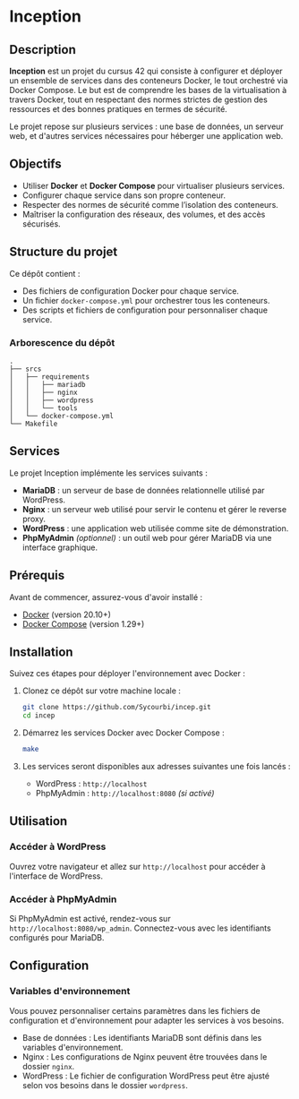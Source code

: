 # Inception

## Description

**Inception** est un projet du cursus 42 qui consiste à configurer et déployer un ensemble de services dans des conteneurs Docker, le tout orchestré via Docker Compose. Le but est de comprendre les bases de la virtualisation à travers Docker, tout en respectant des normes strictes de gestion des ressources et des bonnes pratiques en termes de sécurité.

Le projet repose sur plusieurs services : une base de données, un serveur web, et d'autres services nécessaires pour héberger une application web.

## Objectifs

- Utiliser **Docker** et **Docker Compose** pour virtualiser plusieurs services.
- Configurer chaque service dans son propre conteneur.
- Respecter des normes de sécurité comme l’isolation des conteneurs.
- Maîtriser la configuration des réseaux, des volumes, et des accès sécurisés.

## Structure du projet

Ce dépôt contient :

- Des fichiers de configuration Docker pour chaque service.
- Un fichier `docker-compose.yml` pour orchestrer tous les conteneurs.
- Des scripts et fichiers de configuration pour personnaliser chaque service.

### Arborescence du dépôt
```
.
├── srcs
│   ├── requirements
│   │   ├── mariadb
│   │   ├── nginx
│   │   ├── wordpress
│   │   └── tools
│   └── docker-compose.yml
└── Makefile
```

## Services

Le projet Inception implémente les services suivants :

- **MariaDB** : un serveur de base de données relationnelle utilisé par WordPress.
- **Nginx** : un serveur web utilisé pour servir le contenu et gérer le reverse proxy.
- **WordPress** : une application web utilisée comme site de démonstration.
- **PhpMyAdmin** *(optionnel)* : un outil web pour gérer MariaDB via une interface graphique.

## Prérequis

Avant de commencer, assurez-vous d'avoir installé :

- [Docker](https://www.docker.com/get-started) (version 20.10+)
- [Docker Compose](https://docs.docker.com/compose/install/) (version 1.29+)

## Installation

Suivez ces étapes pour déployer l'environnement avec Docker :

1. Clonez ce dépôt sur votre machine locale :

    ```bash
    git clone https://github.com/Sycourbi/incep.git
    cd incep
    ```

2. Démarrez les services Docker avec Docker Compose :

    ```bash
    make
    ```

3. Les services seront disponibles aux adresses suivantes une fois lancés :

    - WordPress : `http://localhost`
    - PhpMyAdmin : `http://localhost:8080` *(si activé)*

## Utilisation

### Accéder à WordPress

Ouvrez votre navigateur et allez sur `http://localhost` pour accéder à l'interface de WordPress.

### Accéder à PhpMyAdmin

Si PhpMyAdmin est activé, rendez-vous sur `http://localhost:8080/wp_admin`. Connectez-vous avec les identifiants configurés pour MariaDB.

## Configuration

### Variables d'environnement

Vous pouvez personnaliser certains paramètres dans les fichiers de configuration et d'environnement pour adapter les services à vos besoins.

- Base de données : Les identifiants MariaDB sont définis dans les variables d'environnement.
- Nginx : Les configurations de Nginx peuvent être trouvées dans le dossier `nginx`.
- WordPress : Le fichier de configuration WordPress peut être ajusté selon vos besoins dans le dossier `wordpress`.
